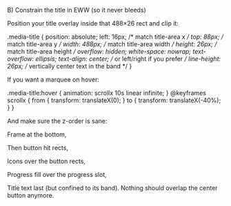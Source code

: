 B) Constrain the title in EWW (so it never bleeds)

Position your title overlay inside that 488×26 rect and clip it:

.media-title {
  position: absolute;
  left: 16px;          /* match title-area x */
  top: 88px;           /* match title-area y */
  width: 488px;        /* match title-area width */
  height: 26px;        /* match title-area height */
  overflow: hidden;
  white-space: nowrap;
  text-overflow: ellipsis;
  text-align: center;  /* or left/right if you prefer */
  line-height: 26px;   /* vertically center text in the band */
}

If you want a marquee on hover:

.media-title:hover {
  animation: scrollx 10s linear infinite;
}
@keyframes scrollx {
  from { transform: translateX(0); }
  to   { transform: translateX(-40%); }
}

And make sure the z-order is sane:

Frame at the bottom,

Then button hit rects,

Icons over the button rects,

Progress fill over the progress slot,

Title text last (but confined to its band).
Nothing should overlap the center button anymore.